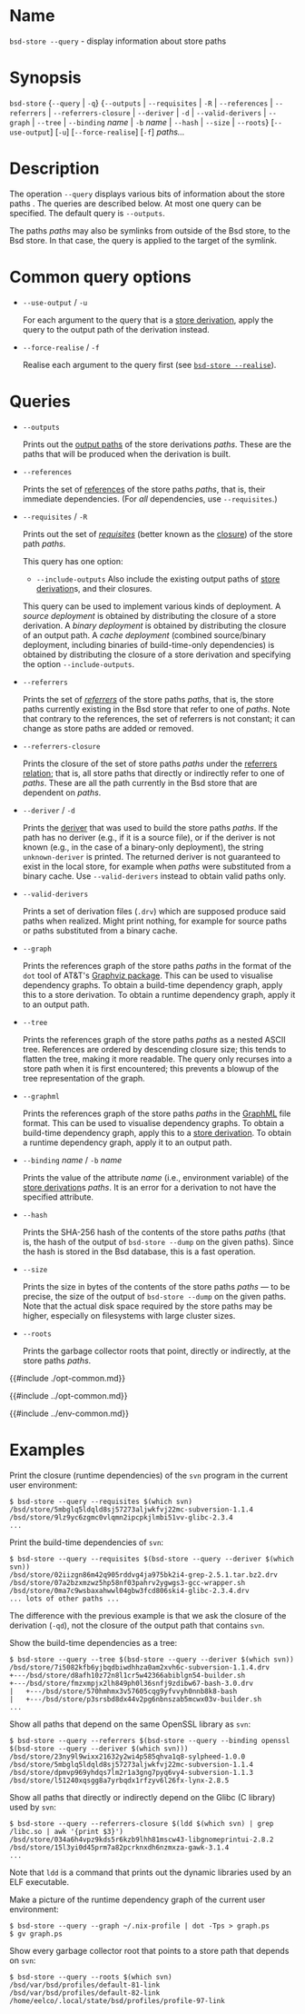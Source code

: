 # Name

`bsd-store --query` - display information about store paths

# Synopsis

`bsd-store` {`--query` | `-q`}
  {`--outputs` | `--requisites` | `-R` | `--references` | `--referrers` |
  `--referrers-closure` | `--deriver` | `-d` | `--valid-derivers` |
  `--graph` | `--tree` | `--binding` *name* | `-b` *name* | `--hash` |
  `--size` | `--roots`}
  [`--use-output`] [`-u`] [`--force-realise`] [`-f`]
  *paths…*

# Description

The operation `--query` displays various bits of information about the
store paths . The queries are described below. At most one query can be
specified. The default query is `--outputs`.

The paths *paths* may also be symlinks from outside of the Bsd store, to
the Bsd store. In that case, the query is applied to the target of the
symlink.

# Common query options

- `--use-output` / `-u`

  For each argument to the query that is a [store derivation], apply the
  query to the output path of the derivation instead.

- `--force-realise` / `-f`

  Realise each argument to the query first (see [`bsd-store --realise`](./realise.md)).

[store derivation]: @docroot@/glossary.md#gloss-store-derivation

# Queries

- `--outputs`

  Prints out the [output paths] of the store
  derivations *paths*. These are the paths that will be produced when
  the derivation is built.

  [output paths]: @docroot@/glossary.md#gloss-output-path

- `--references`

  Prints the set of [references] of the store paths
  *paths*, that is, their immediate dependencies. (For *all*
  dependencies, use `--requisites`.)

  [references]: @docroot@/glossary.md#gloss-reference

- `--requisites` / `-R`

  Prints out the set of [*requisites*][requisite] (better known as the [closure]) of the store path *paths*.

  [requisite]: @docroot@/glossary.md#gloss-requisite
  [closure]: @docroot@/glossary.md#gloss-closure

  This query has one option:

    - `--include-outputs`
      Also include the existing output paths of [store derivation]s,
      and their closures.

  This query can be used to implement various kinds of deployment. A
  *source deployment* is obtained by distributing the closure of a
  store derivation. A *binary deployment* is obtained by distributing
  the closure of an output path. A *cache deployment* (combined
  source/binary deployment, including binaries of build-time-only
  dependencies) is obtained by distributing the closure of a store
  derivation and specifying the option `--include-outputs`.

- `--referrers`

  Prints the set of [*referrers*][referrer] of the store paths *paths*, that is,
  the store paths currently existing in the Bsd store that refer to
  one of *paths*. Note that contrary to the references, the set of
  referrers is not constant; it can change as store paths are added or
  removed.

  [referrer]: @docroot@/glossary.md#gloss-referrer

- `--referrers-closure`

  Prints the closure of the set of store paths *paths* under the
  [referrers relation][referrer]; that is, all store paths that directly or
  indirectly refer to one of *paths*. These are all the path currently
  in the Bsd store that are dependent on *paths*.

  [referrer]: @docroot@/glossary.md#gloss-referrer

- `--deriver` / `-d`

  Prints the [deriver] that was used to build the store paths *paths*. If
  the path has no deriver (e.g., if it is a source file), or if the
  deriver is not known (e.g., in the case of a binary-only
  deployment), the string `unknown-deriver` is printed.
  The returned deriver is not guaranteed to exist in the local store, for
  example when *paths* were substituted from a binary cache.
  Use `--valid-derivers` instead to obtain valid paths only.

  [deriver]: @docroot@/glossary.md#gloss-deriver

- `--valid-derivers`

  Prints a set of derivation files (`.drv`) which are supposed produce
  said paths when realized. Might print nothing, for example for source paths
  or paths substituted from a binary cache.

- `--graph`

  Prints the references graph of the store paths *paths* in the format
  of the `dot` tool of AT\&T's [Graphviz
  package](http://www.graphviz.org/). This can be used to visualise
  dependency graphs. To obtain a build-time dependency graph, apply
  this to a store derivation. To obtain a runtime dependency graph,
  apply it to an output path.

- `--tree`

  Prints the references graph of the store paths *paths* as a nested
  ASCII tree. References are ordered by descending closure size; this
  tends to flatten the tree, making it more readable. The query only
  recurses into a store path when it is first encountered; this
  prevents a blowup of the tree representation of the graph.

- `--graphml`

  Prints the references graph of the store paths *paths* in the
  [GraphML](http://graphml.graphdrawing.org/) file format. This can be
  used to visualise dependency graphs. To obtain a build-time
  dependency graph, apply this to a [store derivation]. To obtain a
  runtime dependency graph, apply it to an output path.

- `--binding` *name* / `-b` *name*

  Prints the value of the attribute *name* (i.e., environment
  variable) of the [store derivation]s *paths*. It is an error for a
  derivation to not have the specified attribute.

- `--hash`

  Prints the SHA-256 hash of the contents of the store paths *paths*
  (that is, the hash of the output of `bsd-store --dump` on the given
  paths). Since the hash is stored in the Bsd database, this is a fast
  operation.

- `--size`

  Prints the size in bytes of the contents of the store paths *paths*
  — to be precise, the size of the output of `bsd-store --dump` on
  the given paths. Note that the actual disk space required by the
  store paths may be higher, especially on filesystems with large
  cluster sizes.

- `--roots`

  Prints the garbage collector roots that point, directly or
  indirectly, at the store paths *paths*.

{{#include ./opt-common.md}}

{{#include ../opt-common.md}}

{{#include ../env-common.md}}

# Examples

Print the closure (runtime dependencies) of the `svn` program in the
current user environment:

```console
$ bsd-store --query --requisites $(which svn)
/bsd/store/5mbglq5ldqld8sj57273aljwkfvj22mc-subversion-1.1.4
/bsd/store/9lz9yc6zgmc0vlqmn2ipcpkjlmbi51vv-glibc-2.3.4
...
```

Print the build-time dependencies of `svn`:

```console
$ bsd-store --query --requisites $(bsd-store --query --deriver $(which svn))
/bsd/store/02iizgn86m42q905rddvg4ja975bk2i4-grep-2.5.1.tar.bz2.drv
/bsd/store/07a2bzxmzwz5hp58nf03pahrv2ygwgs3-gcc-wrapper.sh
/bsd/store/0ma7c9wsbaxahwwl04gbw3fcd806ski4-glibc-2.3.4.drv
... lots of other paths ...
```

The difference with the previous example is that we ask the closure of
the derivation (`-qd`), not the closure of the output path that contains
`svn`.

Show the build-time dependencies as a tree:

```console
$ bsd-store --query --tree $(bsd-store --query --deriver $(which svn))
/bsd/store/7i5082kfb6yjbqdbiwdhhza0am2xvh6c-subversion-1.1.4.drv
+---/bsd/store/d8afh10z72n8l1cr5w42366abiblgn54-builder.sh
+---/bsd/store/fmzxmpjx2lh849ph0l36snfj9zdibw67-bash-3.0.drv
|   +---/bsd/store/570hmhmx3v57605cqg9yfvvyh0nnb8k8-bash
|   +---/bsd/store/p3srsbd8dx44v2pg6nbnszab5mcwx03v-builder.sh
...
```

Show all paths that depend on the same OpenSSL library as `svn`:

```console
$ bsd-store --query --referrers $(bsd-store --query --binding openssl $(bsd-store --query --deriver $(which svn)))
/bsd/store/23ny9l9wixx21632y2wi4p585qhva1q8-sylpheed-1.0.0
/bsd/store/5mbglq5ldqld8sj57273aljwkfvj22mc-subversion-1.1.4
/bsd/store/dpmvp969yhdqs7lm2r1a3gng7pyq6vy4-subversion-1.1.3
/bsd/store/l51240xqsgg8a7yrbqdx1rfzyv6l26fx-lynx-2.8.5
```

Show all paths that directly or indirectly depend on the Glibc (C
library) used by `svn`:

```console
$ bsd-store --query --referrers-closure $(ldd $(which svn) | grep /libc.so | awk '{print $3}')
/bsd/store/034a6h4vpz9kds5r6kzb9lhh81mscw43-libgnomeprintui-2.8.2
/bsd/store/15l3yi0d45prm7a82pcrknxdh6nzmxza-gawk-3.1.4
...
```

Note that `ldd` is a command that prints out the dynamic libraries used
by an ELF executable.

Make a picture of the runtime dependency graph of the current user
environment:

```console
$ bsd-store --query --graph ~/.nix-profile | dot -Tps > graph.ps
$ gv graph.ps
```

Show every garbage collector root that points to a store path that
depends on `svn`:

```console
$ bsd-store --query --roots $(which svn)
/bsd/var/bsd/profiles/default-81-link
/bsd/var/bsd/profiles/default-82-link
/home/eelco/.local/state/bsd/profiles/profile-97-link
```
